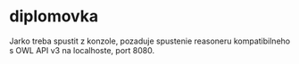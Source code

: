 # diplomovka
Jarko treba spustit z konzole, pozaduje spustenie reasoneru kompatibilneho s OWL API v3 na localhoste, port 8080.